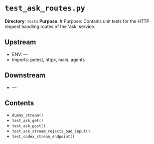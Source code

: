 # `test_ask_routes.py`

**Directory**: `tests`
**Purpose**: # Purpose: Contains unit tests for the HTTP request handling routes of the 'ask' service.

## Upstream
- ENV: —
- Imports: pytest, httpx, main, agents

## Downstream
- —

## Contents
- `dummy_stream()`
- `test_ask_get()`
- `test_ask_post()`
- `test_ask_stream_rejects_bad_input()`
- `test_codex_stream_endpoint()`